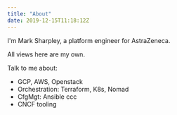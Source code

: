 ```yaml
---
title: "About"
date: 2019-12-15T11:18:12Z
---
```


I'm Mark Sharpley, a platform engineer for AstraZeneca.

All views here are my own.

Talk to me about:
* GCP, AWS, Openstack
* Orchestration: Terraform, K8s, Nomad
* CfgMgt: Ansible ccc
* CNCF tooling
